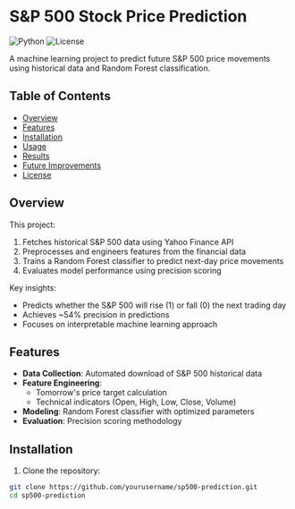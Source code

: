 # S&P 500 Stock Price Prediction

![Python](https://img.shields.io/badge/Python-3.8%2B-blue)
![License](https://img.shields.io/badge/License-MIT-green)

A machine learning project to predict future S&P 500 price movements using historical data and Random Forest classification.

## Table of Contents
- [Overview](#overview)
- [Features](#features)
- [Installation](#installation)
- [Usage](#usage)
- [Results](#results)
- [Future Improvements](#future-improvements)
- [License](#license)

## Overview
This project:
1. Fetches historical S&P 500 data using Yahoo Finance API
2. Preprocesses and engineers features from the financial data
3. Trains a Random Forest classifier to predict next-day price movements
4. Evaluates model performance using precision scoring

Key insights:
- Predicts whether the S&P 500 will rise (1) or fall (0) the next trading day
- Achieves ~54% precision in predictions
- Focuses on interpretable machine learning approach

## Features
- **Data Collection**: Automated download of S&P 500 historical data
- **Feature Engineering**: 
  - Tomorrow's price target calculation
  - Technical indicators (Open, High, Low, Close, Volume)
- **Modeling**: Random Forest classifier with optimized parameters
- **Evaluation**: Precision scoring methodology

## Installation

1. Clone the repository:
```bash
git clone https://github.com/yourusername/sp500-prediction.git
cd sp500-prediction
